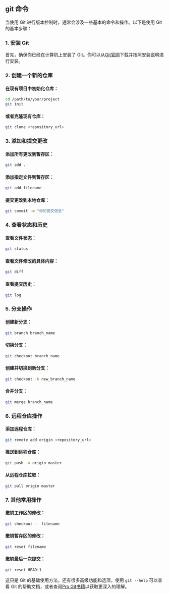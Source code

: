 ## git 命令

当使用 Git 进行版本控制时，通常会涉及一些基本的命令和操作。以下是使用 Git 的基本步骤：

### 1. 安装 Git

首先，确保你已经在计算机上安装了 Git。你可以从[Git官网](https://git-scm.com/)下载并按照安装说明进行安装。

### 2. 创建一个新的仓库

#### 在现有项目中初始化仓库：

```bash
cd /path/to/your/project
git init
```

#### 或者克隆现有仓库：

```bash
git clone <repository_url>
```

### 3. 添加和提交更改

#### 添加所有更改到暂存区：

```bash
git add .
```

#### 添加指定文件到暂存区：

```bash
git add filename
```

#### 提交更改到本地仓库：

```bash
git commit -m "你的提交信息"
```

### 4. 查看状态和历史

#### 查看文件状态：

```bash
git status
```

#### 查看文件修改的具体内容：

```bash
git diff
```

#### 查看提交历史：

```bash
git log
```

### 5. 分支操作

#### 创建新分支：

```bash
git branch branch_name
```

#### 切换分支：

```bash
git checkout branch_name
```

#### 创建并切换到新分支：

```bash
git checkout -b new_branch_name
```

#### 合并分支：

```bash
git merge branch_name
```

### 6. 远程仓库操作

#### 添加远程仓库：

```bash
git remote add origin <repository_url>
```

#### 推送到远程仓库：

```bash
git push -u origin master
```

#### 从远程仓库拉取：

```bash
git pull origin master
```

### 7. 其他常用操作

#### 撤销工作区的修改：

```bash
git checkout -- filename
```

#### 撤销暂存区的修改：

```bash
git reset filename
```

#### 撤销最后一次提交：

```bash
git reset HEAD~1
```

这只是 Git 的基础使用方法，还有很多高级功能和选项。使用 `git --help` 可以查看 Git 的帮助文档，或者查阅[Pro Git书籍](https://git-scm.com/book/zh/v2)以获取更深入的理解。
